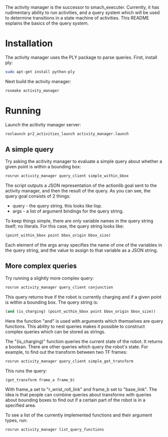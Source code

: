 The activity manager is the successor to smach_executer. Currently, it has
rudimentary ability to run activities, and a query system which will be
used to determine transitions in a state machine of activities. This
README explains the basics of the query system.

Installation
=============

The activity manager uses the PLY package to parse queries. First, install ply:

```bash
sudo apt-get install python-ply
```

Next build the activity manager:

```bash
rosmake activity_manager
```

Running
=============

Launch the acitivity manager server:

```bash
roslaunch pr2_activities_launch activity_manager.launch
```

A simple query
--------------

Try asking the acitivity manager to evaluate a simple query
about whether a given point is within a bounding box:

```bash
rosrun activity_manager query_client simple_within_bbox
```

The script outputs a JSON representation of the actionlib goal sent to
the activity manager, and then the result of the query.  As you can
see, the query goal consists of 2 things:

- query - the query string. this looks like lisp.
- args - a list of argument bindings for the query string.

To keep things simple, there are only variable names in the query
string itself; no literals. For this case, the query string looks like:

```lisp
(point_within_bbox point bbox_origin bbox_size)
```

Each element of the args array specifies the name of one of the
variables in the query string, and the value to assign to that
variable as a JSON string.

More complex queries
--------------

Try running a slightly more complex query:

```bash
rosrun activity_manager query_client conjunction
```

This query returns true if the robot is currently charging and if
a given point is within a bounding box. The query string is:

```lisp
(and (is_charging) (point_within_bbox point bbox_origin bbox_size))
```

Here the function "and" is used with arguments which themselves are
query functions. This ability to nest queries makes it possible
to construct complex queries which can be stored as strings.

The "(is_charging)" function queries the current state of the robot.
It returns a boolean. There are other queries which query the robot's
state. For example, to find out the transform between two TF frames:

```bash
rosrun activity_manager query_client simple_get_transform
```

This runs the query:

```lisp
(get_transform frame_a frame_b)
```

With frame_a set to "r_wrist_roll_link" and frame_b set to "base_link".
The idea is that people can combine queries about transforms with
queries about bounding boxes to find out if a certain part of the robot
is in a specified area.

To see a list of the currently implemented functions and their argument
types, run:

```bash
rosrun activity_manager list_query_functions
```